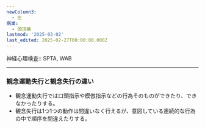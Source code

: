 ```yaml
---
newColumn3:
  - 左
病巣:
  - 頭頂葉
lastmod: '2025-03-02'
last_edited: 2025-02-27T00:00:00.000Z
---
```


神経心理検査:: SPTA, WAB





---
### 観念運動失行と観念失行の違い

- 観念運動失行では口頭指示や模倣指示などの行為そのものができたり、できなかったりする。
- 観念失行は1つ1つの動作は間違いなく行えるが、意図している連続的な行為の中で順序を間違えたりする。
